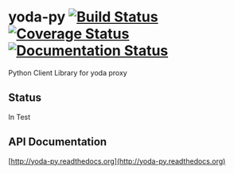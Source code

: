 # yoda-py [![Build Status](https://travis-ci.org/totem/yoda-py.svg)](https://travis-ci.org/totem/yoda-py) [![Coverage Status](https://coveralls.io/repos/totem/yoda-py/badge.svg?branch=master)](https://coveralls.io/r/totem/yoda-py?branch=develop) [![Documentation Status](https://readthedocs.org/projects/yoda-py/badge/?version=latest)](https://readthedocs.org/projects/yoda-py/?badge=latest)

Python Client Library for yoda proxy

## Status
In Test

## API Documentation
[http://yoda-py.readthedocs.org](http://yoda-py.readthedocs.org)

